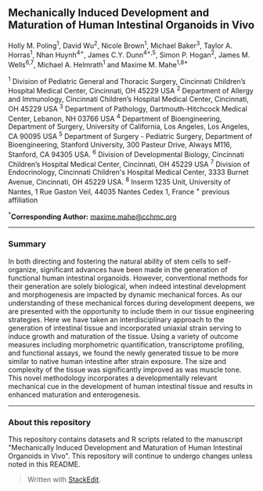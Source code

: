 ## **Mechanically Induced Development and Maturation of Human Intestinal Organoids in Vivo**

Holly M. Poling<sup>1</sup>, David Wu<sup>2</sup>, Nicole Brown<sup>1</sup>, Michael Baker<sup>3</sup>, Taylor A. Horras<sup>1</sup>, Nhan Huynh<sup>4+</sup>, James C.Y. Dunn<sup>4+,5</sup>, Simon P. Hogan<sup>2</sup>, James M. Wells<sup>6,7</sup>, Michael A. Helmrath<sup>1</sup> and Maxime M. Mahe<sup>1,8*</sup>

<sup>1</sup> Division of Pediatric General and Thoracic Surgery, Cincinnati Children’s Hospital Medical Center, Cincinnati, OH 45229 USA
<sup>2</sup> Department of Allergy and Immunology, Cincinnati Children’s Hospital Medical Center, Cincinnati, OH 45229 USA
<sup>3</sup> Department of Pathology, Dartmouth-Hitchcock Medical Center, Lebanon, NH 03766 USA
<sup>4</sup> Department of Bioengineering, Department of Surgery, University of California, Los Angeles, Los Angeles, CA 90095 USA
<sup>5</sup> Department of Surgery - Pediatric Surgery, Department of Bioengineering, Stanford University, 300 Pasteur Drive, Always M116, Stanford, CA 94305 USA.
<sup>6</sup> Division of Developmental Biology, Cincinnati Children’s Hospital Medical Center, Cincinnati, OH 45229 USA
<sup>7</sup> Division of Endocrinology, Cincinnati Children's Hospital Medical Center, 3333 Burnet Avenue, Cincinnati, OH 45229 USA.
<sup>8</sup> Inserm 1235 Unit, University of Nantes, 1 Rue Gaston Veil, 44035 Nantes Cedex 1, France
<sup>+</sup> previous affiliation

<sup>*</sup>**Corresponding Author:** maxime.mahe@cchmc.org

    
----------


### **Summary**

In both directing and fostering the natural ability of stem cells to self-organize, significant advances have been made in the generation of functional human intestinal organoids. However, conventional methods for their generation are solely biological, when indeed intestinal development and morphogenesis are impacted by dynamic mechanical forces. As our understanding of these mechanical forces during development deepens, we are presented with the opportunity to include them in our tissue engineering strategies. Here we have taken an interdisciplinary approach to the generation of intestinal tissue and incorporated uniaxial strain serving to induce growth and maturation of the tissue. Using a variety of outcome measures including morphometric quantification, transcriptome profiling, and functional assays, we found the newly generated tissue to be more similar to native human intestine after strain exposure. The size and complexity of the tissue was significantly improved as was muscle tone. This novel methodology incorporates a developmentally relevant mechanical cue in the development of human intestinal tissue and results in enhanced maturation and enterogenesis.

----------

### **About this repository**

This repository contains datasets and R scripts related to the manuscript "Mechanically Induced Development and Maturation of Human Intestinal Organoids in Vivo". This repository will continue to undergo changes unless noted in this README.


> Written with [StackEdit](https://stackedit.io/).
